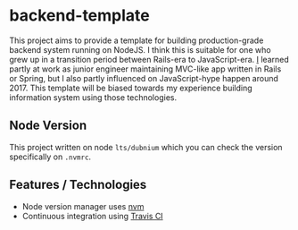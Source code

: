# backend-template

This project aims to provide a template for building production-grade backend system running on NodeJS. I think this is suitable for one who grew up in a transition period between Rails-era to JavaScript-era. [I][MPJ] learned partly at work as junior engineer maintaining MVC-like app written in Rails or Spring, but I also partly influenced on JavaScript-hype happen around 2017. This template will be biased towards my experience building information system using those technologies.

## Node Version

This project written on node `lts/dubnium` which you can check the version specifically on `.nvmrc`.

## Features / Technologies

* Node version manager uses [nvm][nvm]
* Continuous integration using [Travis CI][travis-ci]

[MPJ]: https://github.com/empeje
[nvm]: https://github.com/nvm-sh/nvm
[travis-ci]: https://travis-ci.org
